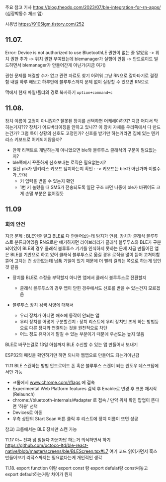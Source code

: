주요 참고 기사
https://blog.theodo.com/2023/07/ble-integration-for-rn-apps/ (심장박동수 체크 앱)

사용법
https://9105lgm.tistory.com/252

## 11.07.
Error: Device is not authorized to use BluetoothLE
권한이 없는 줄 알았음 -> 위치 권한 추가 -> 위치 권한 부여됐는데 blemanager가 실행이 안됨 -> 안드로이드 빌드하면서 blemanager가 안들어간게 아닌가(지금 여기)

권한 문제를 해결할 수가 없고 관련 자료도 찾기 어려워 그냥 RN으로 갈아타기로 결정함
내일 하루 해보고 하루만에 블루투스까지 문제 없이 실장할 수 있으면 RN으로 

맥에서 현재 파일/폴더의 경로 복사하기 `option+command+c`


## 11.08.

장치 이름이 고정이 아니잖아? 잘못된 장치를 선택하면 어케해야하지?
지금 어디서 막히는거지??? 장치가 어드버타이징을 안하고 있나??
이 장치 자체를 우리쪽에서 다 만드는건가? 그럼 특이 상황의 신호도 고정인가? 신호를 받기만 하는거라면 집에 있는 텐키리스 키보드로 어케되지않을까?

- 만약 리액트로 개발하는게 아니었으면 ble와 블루투스 클래식의 구분이 필요없는지?
- ble쪽에서 꾸준하게 신호보내는 로직은 필요없는지?
- 일단 plx가 텐키리스 키보드 탐지하는지 확인 : -> 키보드는 ble가 아닌가봐 이럴수가..안됨
	- 키 입력을 받을 수 있는지 확인
	- 1번 키 눌렀을 때 SMS가 전송되도록 일단 구조 짜면 나중에 ble가 바뀌어도 크게 손댈 부분은 없어질듯

## 11.09
### 회의 안건
지금 문제 : BLE인줄 알고 BLE로 다 만들어놨는데 탐지가 안됨. 장치가 클래식 블루투스로 분류되어있음
RN으로만 얘기하자면 라이브러리가 클래식 블루투스와 BLE가 구분되어있어 BLE의 경우 클래식 블루투스 기기를 인식하지 못하는 문제
지금 만들어진 앱은 BLE를 기반으로 하고 있어 클래식 블루투스로 옮길 경우 로직을 많이 뜯어 고쳐야함
뜯어 고치는 건 상관없는데 납품 기일이 있기 때문에 더 빨리 걸리는 쪽으로 하는게 답인 것 같음

- 장치를 BLE로 수정을 부탁할지 아니면 앱에서 클래식 블루투스로 전환할지
	- 클래식 블루투스의 경우 앱이 닫힌 경우에서도 신호를 받을 수 있는건지 모르겠음 

- 블루투스 장치 검색 사양에 대해서
	- 우리 장치가 아니면 애초에 동작이 안되는 앱
	- 우리 장치를 어떻게 구분할건지 : 장치 리스트에 우리 장치만 뜨게 하는 방법등으로 다른 장치와 연결되는 것을 원천적으로 차단
	- 어느 정도 유저에게 맡길 수 있는 부분이기 때문에 우선도는 높지 않음


BLE로 바꾸는걸로
13일 아침까지 BLE 수신할 수 있는 앱 만들어서 보내기

ESP32의 패킷을 확인하기만 하면 되니까 웹앱으로 만들어도 되는거아닌감


11.11
BLE 스캔하는 방법
안드로이드 폰 혹은 블루투스 스캔이 되는 윈도우 데스크탑에서만 가능

- 크롬에서 www.chrome.com//flags 에 접속
- Experimental Web Platform features 검색 후 Enable로 변경 후 크롬 재시작(Relaunch)
- chrome://bluetooth-internals/#adapter 로 접속 / 만약 위치 확인 팝업이 뜬다면 '허용' 선택
- Devices로 이동
- 우측 상단의 Start Scan 버튼 클릭 후 리스트에 장치 이름이 뜨면 성공

참고) 크롬에서는 BLE 장치만 스캔 가능

11.17
아~ 진짜 넘 힘들다
자문자답 하는거 의식하면서 하기
https://github.com/octoco-ltd/ble-react-native/blob/master/screens/ble/BLEScreen.tsx#L7
여기 코드 읽어가면서 훅스 만들어보기
리덕스까지는 필요없다는게 개인적인 생각

11.18.
export function 이랑
export const 랑
export defulat랑
const써놓고 export default하는거랑 차이가 뭔지